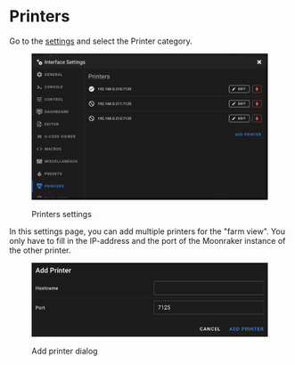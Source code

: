 # Printers

Go to the [settings](./) and select the Printer category.

<figure><img src="../../.gitbook/assets/image (34).png" alt=""><figcaption><p>Printers settings</p></figcaption></figure>

In this settings page, you can add multiple printers for the "farm view". You only have to fill in the IP-address and the port of the Moonraker instance of the other printer.

<figure><img src="../../.gitbook/assets/image (11).png" alt=""><figcaption><p>Add printer dialog</p></figcaption></figure>
